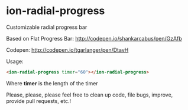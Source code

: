 ion-radial-progress
===================

Customizable radial progress bar

Based on Flat Progress Bar: http://codepen.io/shankarcabus/pen/GzAfb

Codepen: http://codepen.io/tgarlanger/pen/DtavH

Usage:
```HTML
<ion-radial-progress timer="60"></ion-radial-progress>
```

Where **timer** is the length of the timer

Please, please, please feel free to clean up code, file bugs, improve, provide pull requests, etc.!

